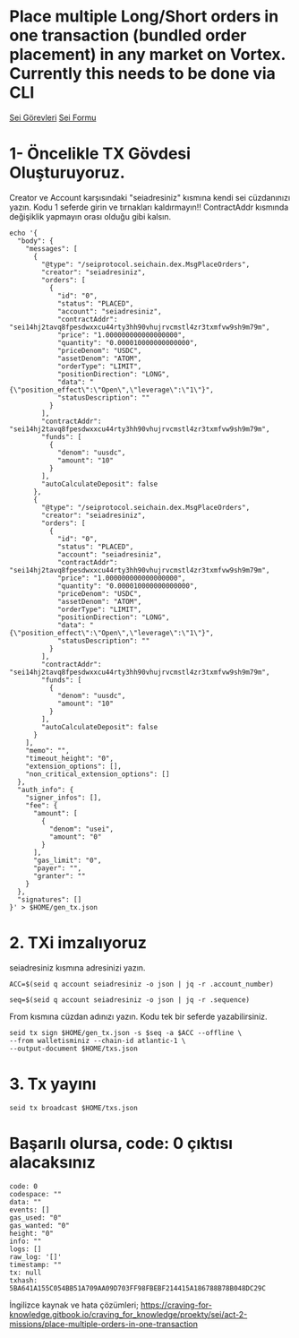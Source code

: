 # Place multiple Long/Short orders in one transaction (bundled order placement) in any market on Vortex. Currently this needs to be done via CLI
<a href="https://3pgv.notion.site/b7a73a18ef444b9483b5601bf833bae8?v=9111c2c97f2842c5aa75b8d5e5b00a1e" target="_blank">Sei Görevleri</a> 
<a href="https://docs.google.com/forms/d/1qxpIL-ATe1HMX87w1P7BjMqpjXExlKyo1_btEJi00JM/viewform?edit_requested=true" target="_blank">Sei Formu</a> 
# 1- Öncelikle TX Gövdesi Oluşturuyoruz.
Creator ve Account karşısındaki "seiadresiniz" kısmına kendi sei cüzdanınızı yazın.
Kodu 1 seferde girin ve tırnakları kaldırmayın!!
ContractAddr kısmında değişiklik yapmayın orası olduğu gibi kalsın.

```
echo '{
  "body": {
    "messages": [
      {
        "@type": "/seiprotocol.seichain.dex.MsgPlaceOrders",
        "creator": "seiadresiniz",
        "orders": [
          {
            "id": "0",
            "status": "PLACED",
            "account": "seiadresiniz",
            "contractAddr": "sei14hj2tavq8fpesdwxxcu44rty3hh90vhujrvcmstl4zr3txmfvw9sh9m79m",
            "price": "1.000000000000000000",
            "quantity": "0.000010000000000000",
            "priceDenom": "USDC",
            "assetDenom": "ATOM",
            "orderType": "LIMIT",
            "positionDirection": "LONG",
            "data": "{\"position_effect\":\"Open\",\"leverage\":\"1\"}",
            "statusDescription": ""
          }
        ],
        "contractAddr": "sei14hj2tavq8fpesdwxxcu44rty3hh90vhujrvcmstl4zr3txmfvw9sh9m79m",
        "funds": [
          {
            "denom": "uusdc",
            "amount": "10"
          }
        ],
        "autoCalculateDeposit": false
      },
      {
        "@type": "/seiprotocol.seichain.dex.MsgPlaceOrders",
        "creator": "seiadresiniz",
        "orders": [
          {
            "id": "0",
            "status": "PLACED",
            "account": "seiadresiniz",
            "contractAddr": "sei14hj2tavq8fpesdwxxcu44rty3hh90vhujrvcmstl4zr3txmfvw9sh9m79m",
            "price": "1.000000000000000000",
            "quantity": "0.000010000000000000",
            "priceDenom": "USDC",
            "assetDenom": "ATOM",
            "orderType": "LIMIT",
            "positionDirection": "LONG",
            "data": "{\"position_effect\":\"Open\",\"leverage\":\"1\"}",
            "statusDescription": ""
          }
        ],
        "contractAddr": "sei14hj2tavq8fpesdwxxcu44rty3hh90vhujrvcmstl4zr3txmfvw9sh9m79m",
        "funds": [
          {
            "denom": "uusdc",
            "amount": "10"
          }
        ],
        "autoCalculateDeposit": false
      }
    ],
    "memo": "",
    "timeout_height": "0",
    "extension_options": [],
    "non_critical_extension_options": []
  },
  "auth_info": {
    "signer_infos": [],
    "fee": {
      "amount": [
        {
          "denom": "usei",
          "amount": "0"
        }
      ],
      "gas_limit": "0",
      "payer": "",
      "granter": ""
    }
  },
  "signatures": []
}' > $HOME/gen_tx.json
```
<H1> 2. TXi imzalıyoruz </H1>
seiadresiniz kısmına adresinizi yazın.

```
ACC=$(seid q account seiadresiniz -o json | jq -r .account_number)
```
```
seq=$(seid q account seiadresiniz -o json | jq -r .sequence)
```
From kısmına cüzdan adınızı yazın. Kodu tek bir seferde yazabilirsiniz.
```
seid tx sign $HOME/gen_tx.json -s $seq -a $ACC --offline \
--from walletisminiz --chain-id atlantic-1 \
--output-document $HOME/txs.json
```
<h1>3. Tx yayını </h1>

```
seid tx broadcast $HOME/txs.json
```
<h1> Başarılı olursa, code: 0 çıktısı alacaksınız </h1>

```
code: 0
codespace: ""
data: ""
events: []
gas_used: "0"
gas_wanted: "0"
height: "0"
info: ""
logs: []
raw_log: '[]'
timestamp: ""
tx: null
txhash: 5BA641A155C054BB51A709AA09D703FF98FBEBF214415A186788B78B048DC29C
```

İngilizce kaynak ve hata çözümleri;
https://craving-for-knowledge.gitbook.io/craving_for_knowledge/proekty/sei/act-2-missions/place-multiple-orders-in-one-transaction
